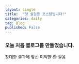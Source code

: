 ```yaml
---
layout: single
title:  "첫 실험용 포스팅입니다!"
categories: daily
tag: Blog
published: False
---
```


### 오늘 처음 블로그를 만들었습니다.

창대한 결과에 앞선 미약한 한 걸음
